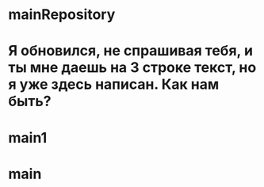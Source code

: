 # mainRepository

# Я обновился, не спрашивая тебя, и ты мне даешь на 3 строке текст, но я уже здесь написан. Как нам быть?

# main1

# main
